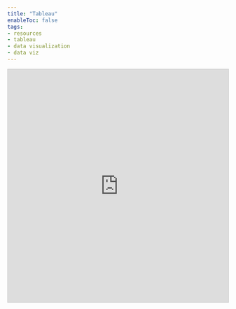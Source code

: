 ```yaml
---
title: "Tableau"
enableToc: false
tags:
- resources
- tableau
- data visualization
- data viz
---
```



<iframe class="airtable-embed" src="https://airtable.com/embed/shrfNHiCPLfNBCUEW?backgroundColor=blue&viewControls=on" frameborder="0" onmousewheel="" width="100%" height="533" style="background: transparent; border: 1px solid #ccc;"></iframe>
